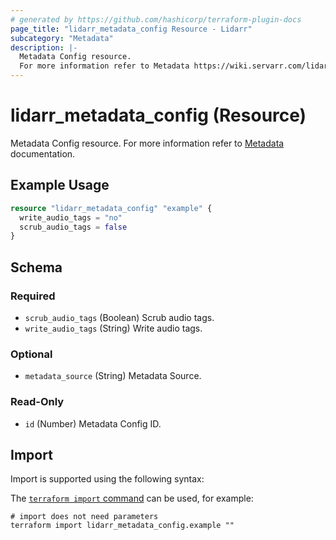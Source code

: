 ```yaml
---
# generated by https://github.com/hashicorp/terraform-plugin-docs
page_title: "lidarr_metadata_config Resource - Lidarr"
subcategory: "Metadata"
description: |-
  Metadata Config resource.
  For more information refer to Metadata https://wiki.servarr.com/lidarr/settings#options documentation.
---
```


# lidarr_metadata_config (Resource)

<!-- subcategory:Metadata -->
Metadata Config resource.
For more information refer to [Metadata](https://wiki.servarr.com/lidarr/settings#options) documentation.

## Example Usage

```terraform
resource "lidarr_metadata_config" "example" {
  write_audio_tags = "no"
  scrub_audio_tags = false
}
```

<!-- schema generated by tfplugindocs -->
## Schema

### Required

- `scrub_audio_tags` (Boolean) Scrub audio tags.
- `write_audio_tags` (String) Write audio tags.

### Optional

- `metadata_source` (String) Metadata Source.

### Read-Only

- `id` (Number) Metadata Config ID.

## Import

Import is supported using the following syntax:

The [`terraform import` command](https://developer.hashicorp.com/terraform/cli/commands/import) can be used, for example:

```shell
# import does not need parameters
terraform import lidarr_metadata_config.example ""
```

